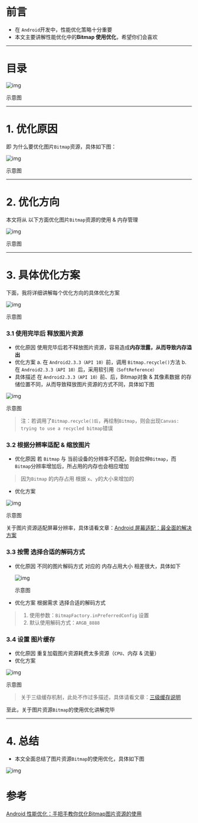 # 前言

- 在 `Android`开发中，性能优化策略十分重要
- 本文主要讲解性能优化中的**Bitmap 使用优化**，希望你们会喜欢

------

# 目录

![img](https:////upload-images.jianshu.io/upload_images/944365-5c0bb3bc6fb9921e.png?imageMogr2/auto-orient/strip|imageView2/2/w/1200/format/webp)

示意图

------

# 1. 优化原因

即 为什么要优化图片`Bitmap`资源，具体如下图：

![img](https:////upload-images.jianshu.io/upload_images/944365-e971c9d139a03b35.png?imageMogr2/auto-orient/strip|imageView2/2/w/1200/format/webp)

示意图



------

# 2. 优化方向

本文将从 以下方面优化图片`Bitmap`资源的使用 & 内存管理

![img](https:////upload-images.jianshu.io/upload_images/944365-dc9e30c3c2e678b8.png?imageMogr2/auto-orient/strip|imageView2/2/w/1200/format/webp)

示意图



------

# 3. 具体优化方案

下面，我将详细讲解每个优化方向的具体优化方案

![img](https:////upload-images.jianshu.io/upload_images/944365-34d13c4ab292b8db.png?imageMogr2/auto-orient/strip|imageView2/2/w/1200/format/webp)

示意图

### 3.1 使用完毕后 释放图片资源

- 优化原因
   使用完毕后若不释放图片资源，容易造成**内存泄露，从而导致内存溢出**
- 优化方案
   a. 在 `Android2.3.3（API 10）`前，调用 `Bitmap.recycle()`方法
   b. 在 `Android2.3.3（API 10）`后，采用软引用`（SoftReference）`
- 具体描述
   在 `Android2.3.3（API 10）`前、后，Bitmap对象 & 其像素数据 的存储位置不同，从而导致释放图片资源的方式不同，具体如下图

![img](https:////upload-images.jianshu.io/upload_images/944365-8b6b26416a085516.png?imageMogr2/auto-orient/strip|imageView2/2/w/1200/format/webp)

示意图

> 注：若调用了`Bitmap.recycle()后`，再绘制`Bitmap`，则会出现`Canvas: trying to use a recycled bitmap`错误

### 3.2 根据分辨率适配 & 缩放图片

- 优化原因
   若 `Bitmap` 与 当前设备的分辨率不匹配，则会拉伸`Bitmap`，而`Bitmap`分辨率增加后，所占用的内存也会相应增加

> 因为`Bitmap` 的内存占用 根据 `x`、`y`的大小来增加的

- 优化方案

![img](https:////upload-images.jianshu.io/upload_images/944365-484f123d279d8409.png?imageMogr2/auto-orient/strip|imageView2/2/w/1110/format/webp)

示意图

关于图片资源适配屏幕分辨率，具体请看文章：[Android 屏幕适配：最全面的解决方案](https://www.jianshu.com/p/ec5a1a30694b)

### 3.3 按需 选择合适的解码方式

- 优化原因
   不同的图片解码方式 对应的 内存占用大小 相差很大，具体如下

  ![img](https:////upload-images.jianshu.io/upload_images/944365-d79f856e0559076b.png?imageMogr2/auto-orient/strip|imageView2/2/w/1020/format/webp)

  示意图

- 优化方案
   根据需求 选择合适的解码方式

> 1. 使用参数：`BitmapFactory.inPreferredConfig` 设置
> 2. 默认使用解码方式：`ARGB_8888`

### 3.4 设置 图片缓存

- 优化原因
   重复加载图片资源耗费太多资源（`CPU`、内存 & 流量）
- 优化方案

![img](https:////upload-images.jianshu.io/upload_images/944365-c81497ee8be27d81.png?imageMogr2/auto-orient/strip|imageView2/2/w/592/format/webp)

示意图

> 关于三级缓存机制，此处不作过多描述，具体请看文章：[三级缓存说明](https://www.jianshu.com/p/2cd59a79ed4a)

至此，关于图片资源`Bitmap`的使用优化讲解完毕

------

# 4. 总结

- 本文全面总结了图片资源`Bitmap`的使用优化，具体如下图

![img](https:////upload-images.jianshu.io/upload_images/944365-c8a9bd51aad11e1a.png?imageMogr2/auto-orient/strip|imageView2/2/w/860/format/webp)



# 参考

[Android 性能优化：手把手教你优化Bitmap图片资源的使用](https://www.jianshu.com/p/7643c6aadb53)